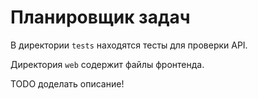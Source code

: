 # Планировщик задач 

В директории `tests` находятся тесты для проверки API.

Директория `web` содержит файлы фронтенда.

TODO доделать описание!
